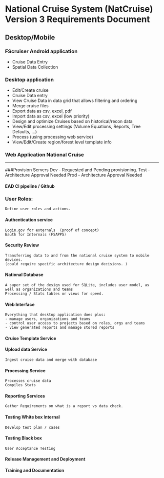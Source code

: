 # National Cruise System (NatCruise) Version 3 Requirements Document

## Desktop/Mobile

### FScruiser Android application
 - Cruise Data Entry
 - Spatial Data Collection

### Desktop application
 - Edit/Create cruise
 - Cruise Data entry
 - View Cruise Data in data grid that allows filtering and ordering
 - Merge cruise files
 - Export data as csv, excel, pdf
 - Import data as csv, excel (low priority)
 - Design and optimize Cruises based on historical/recon data 
 - View/Edit processing settings (Volume Equations, Reports,  Tree Defaults, ...)
 - Process (using processing web service)
 - View/Edit/Create region/forest level template info
 

### Web Application National Cruise 
---------------------------------- 

###Provision Servers
	Dev - Requested and Pending provisioning.
	Test - Architecture Approval Needed
	Prod - Architecture Approval Needed
	
#### EAD CI pipeline / Github

### User Roles:
	Define user roles and actions.
	
#### Authentication service
	Login.gov for externals  (proof of concept)
	Eauth for Internals (FSAPPS)
	
#### Security Review
	Transferring data to and from the national cruise system to mobile devices. 
	(could require specific architecture design decisions. )

#### National Database
	A super set of the design used for SQLite, includes user model, as well as organizations and teams
	Processing / Stats tables or views for speed.

#### Web Interface
	Everything that desktop application does plus:
	- manage users, organizations and teams
	- control user access to projects based on roles, orgs and teams
	- view generated reports and manage stored reports

#### Cruise Template Service	

#### Upload data Service
	Ingest cruise data and merge with database

#### Processing Service
	Processes cruise data
	Compiles Stats

#### Reporting Services
	Gather Requirements on what is a report vs data check.
	
#### Testing White box Internal 
	Develop test plan / cases
	
#### Testing Black box
	User Acceptance Testing
	
#### Release Management and Deployment 

#### Training and Documentation